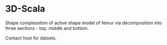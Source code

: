 # 3D-Scala
Shape complesetion of active shape model of femur via decomposition into three sections - top, middle and bottom.

Contact host for datsets.
